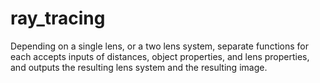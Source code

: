 # ray_tracing

Depending on a single lens, or a two lens system, separate functions for each accepts inputs of distances, object properties, and lens properties, and outputs the resulting lens system and the resulting image.

